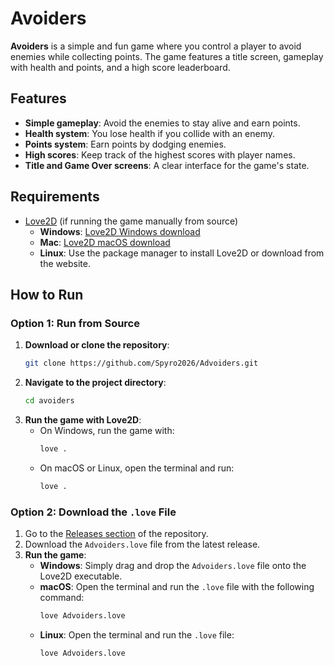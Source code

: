 # Avoiders

**Avoiders** is a simple and fun game where you control a player to avoid enemies while collecting points. The game features a title screen, gameplay with health and points, and a high score leaderboard.

## Features

- **Simple gameplay**: Avoid the enemies to stay alive and earn points.
- **Health system**: You lose health if you collide with an enemy.
- **Points system**: Earn points by dodging enemies.
- **High scores**: Keep track of the highest scores with player names.
- **Title and Game Over screens**: A clear interface for the game's state.

## Requirements

- [Love2D](https://love2d.org/) (if running the game manually from source)
  - **Windows**: [Love2D Windows download](https://love2d.org/download)
  - **Mac**: [Love2D macOS download](https://love2d.org/download)
  - **Linux**: Use the package manager to install Love2D or download from the website.

## How to Run

### Option 1: Run from Source

1. **Download or clone the repository**:
   ```bash
   git clone https://github.com/Spyro2026/Advoiders.git

2. **Navigate to the project directory**:
   ```bash
   cd avoiders

3. **Run the game with Love2D**:
   - On Windows, run the game with:
     ```bash
     love .
     ```
   - On macOS or Linux, open the terminal and run:
     ```bash
     love .
     ```

### Option 2: Download the `.love` File

1. Go to the [Releases section](https://github.com/Spyro2026/Advoiders/releases) of the repository.
2. Download the `Advoiders.love` file from the latest release.
3. **Run the game**:
   - **Windows**: Simply drag and drop the `Advoiders.love` file onto the Love2D executable.
   - **macOS**: Open the terminal and run the `.love` file with the following command:
     ```bash
     love Advoiders.love
     ```
   - **Linux**: Open the terminal and run the `.love` file:
     ```bash
     love Advoiders.love
     ```
